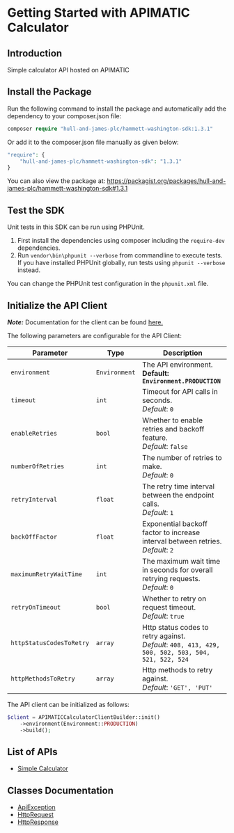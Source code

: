 
# Getting Started with APIMATIC Calculator

## Introduction

Simple calculator API hosted on APIMATIC

## Install the Package

Run the following command to install the package and automatically add the dependency to your composer.json file:

```php
composer require "hull-and-james-plc/hammett-washington-sdk:1.3.1"
```

Or add it to the composer.json file manually as given below:

```php
"require": {
    "hull-and-james-plc/hammett-washington-sdk": "1.3.1"
}
```

You can also view the package at:
https://packagist.org/packages/hull-and-james-plc/hammett-washington-sdk#1.3.1

## Test the SDK

Unit tests in this SDK can be run using PHPUnit.

1. First install the dependencies using composer including the `require-dev` dependencies.
2. Run `vendor\bin\phpunit --verbose` from commandline to execute tests. If you have installed PHPUnit globally, run tests using `phpunit --verbose` instead.

You can change the PHPUnit test configuration in the `phpunit.xml` file.

## Initialize the API Client

**_Note:_** Documentation for the client can be found [here.](https://www.github.com/ZahraN444/hammett-washington-php-sdk/tree/1.3.1/doc/client.md)

The following parameters are configurable for the API Client:

| Parameter | Type | Description |
|  --- | --- | --- |
| `environment` | `Environment` | The API environment. <br> **Default: `Environment.PRODUCTION`** |
| `timeout` | `int` | Timeout for API calls in seconds.<br>*Default*: `0` |
| `enableRetries` | `bool` | Whether to enable retries and backoff feature.<br>*Default*: `false` |
| `numberOfRetries` | `int` | The number of retries to make.<br>*Default*: `0` |
| `retryInterval` | `float` | The retry time interval between the endpoint calls.<br>*Default*: `1` |
| `backOffFactor` | `float` | Exponential backoff factor to increase interval between retries.<br>*Default*: `2` |
| `maximumRetryWaitTime` | `int` | The maximum wait time in seconds for overall retrying requests.<br>*Default*: `0` |
| `retryOnTimeout` | `bool` | Whether to retry on request timeout.<br>*Default*: `true` |
| `httpStatusCodesToRetry` | `array` | Http status codes to retry against.<br>*Default*: `408, 413, 429, 500, 502, 503, 504, 521, 522, 524` |
| `httpMethodsToRetry` | `array` | Http methods to retry against.<br>*Default*: `'GET', 'PUT'` |

The API client can be initialized as follows:

```php
$client = APIMATICCalculatorClientBuilder::init()
    ->environment(Environment::PRODUCTION)
    ->build();
```

## List of APIs

* [Simple Calculator](https://www.github.com/ZahraN444/hammett-washington-php-sdk/tree/1.3.1/doc/controllers/simple-calculator.md)

## Classes Documentation

* [ApiException](https://www.github.com/ZahraN444/hammett-washington-php-sdk/tree/1.3.1/doc/api-exception.md)
* [HttpRequest](https://www.github.com/ZahraN444/hammett-washington-php-sdk/tree/1.3.1/doc/http-request.md)
* [HttpResponse](https://www.github.com/ZahraN444/hammett-washington-php-sdk/tree/1.3.1/doc/http-response.md)

